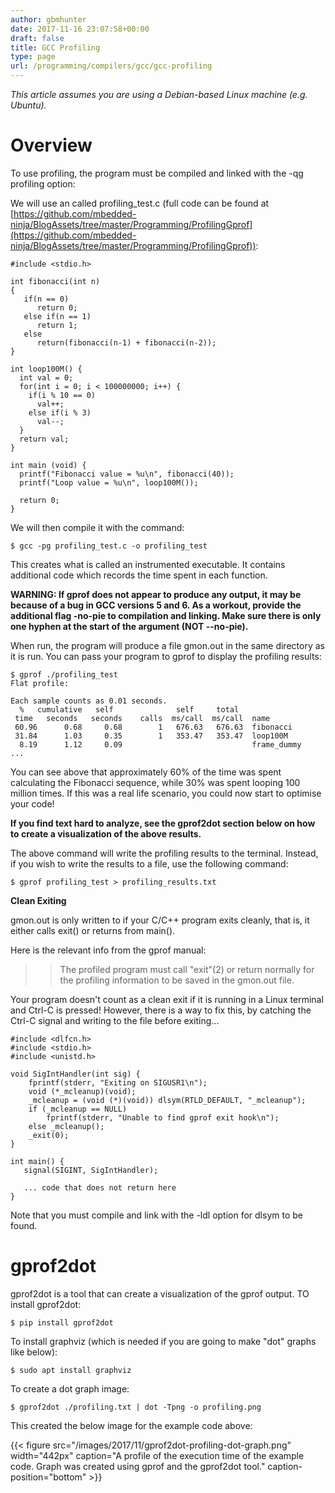 ```yaml
---
author: gbmhunter
date: 2017-11-16 23:07:58+00:00
draft: false
title: GCC Profiling
type: page
url: /programming/compilers/gcc/gcc-profiling
---
```


_This article assumes you are using a Debian-based Linux machine (e.g. Ubuntu)._




# Overview




To use profiling, the program must be compiled and linked with the -qg profiling option:




We will use an called profiling_test.c (full code can be found at [https://github.com/mbedded-ninja/BlogAssets/tree/master/Programming/ProfilingGprof](https://github.com/mbedded-ninja/BlogAssets/tree/master/Programming/ProfilingGprof)):



    
    #include <stdio.h>
    
    int fibonacci(int n)
    {
       if(n == 0)
          return 0;
       else if(n == 1)
          return 1;
       else
          return(fibonacci(n-1) + fibonacci(n-2));
    } 
    
    int loop100M() {
      int val = 0;
      for(int i = 0; i < 100000000; i++) {
        if(i % 10 == 0)
          val++;
        else if(i % 3)
          val--;
      }
      return val;
    }
    
    int main (void) {  
      printf("Fibonacci value = %u\n", fibonacci(40));          
      printf("Loop value = %u\n", loop100M());
    
      return 0;
    }




We will then compile it with the command:



    
    $ gcc -pg profiling_test.c -o profiling_test




This creates what is called an instrumented executable. It contains additional code which records the time spent in each function.




**WARNING: If gprof does not appear to produce any output, it may be because of a bug in GCC versions 5 and 6. As a workout, provide the additional flag -no-pie to compilation and linking. Make sure there is only one hyphen at the start of the argument (NOT --no-pie).**




When run, the program will produce a file gmon.out in the same directory as it is run. You can pass your program to gprof to display the profiling results:



    
    $ gprof ./profiling_test
    Flat profile:
    
    Each sample counts as 0.01 seconds.
      %   cumulative   self              self     total           
     time   seconds   seconds    calls  ms/call  ms/call  name    
     60.96      0.68     0.68        1   676.63   676.63  fibonacci
     31.84      1.03     0.35        1   353.47   353.47  loop100M
      8.19      1.12     0.09                             frame_dummy
    ...
    




You can see above that approximately 60% of the time was spent calculating the Fibonacci sequence, while 30% was spent looping 100 million times. If this was a real life scenario, you could now start to optimise your code!




**If you find text hard to analyze, see the gprof2dot section below on how to create a visualization of the above results.**




The above command will write the profiling results to the terminal. Instead, if you wish to write the results to a file, use the following command:



    
    $ gprof profiling_test > profiling_results.txt




**Clean Exiting**




gmon.out is only written to if your C/C++ program exits cleanly, that is, it either calls exit() or returns from main().




Here is the relevant info from the gprof manual:




<blockquote>

> 
> The profiled program must call "exit"(2) or return normally for the profiling information to be saved in the gmon.out file.
> 
> 
</blockquote>




Your program doesn't count as a clean exit if it is running in a Linux terminal and Ctrl-C is pressed! However, there is a way to fix this, by catching the Ctrl-C signal and writing to the file before exiting...



    
    #include <dlfcn.h>
    #include <stdio.h>
    #include <unistd.h>
    
    void SigIntHandler(int sig) {
        fprintf(stderr, "Exiting on SIGUSR1\n");
        void (*_mcleanup)(void);
        _mcleanup = (void (*)(void)) dlsym(RTLD_DEFAULT, "_mcleanup");
        if (_mcleanup == NULL)
            fprintf(stderr, "Unable to find gprof exit hook\n");
        else _mcleanup();
        _exit(0);
    }
    
    int main() {
       signal(SIGINT, SigIntHandler);
    
       ... code that does not return here
    }




Note that you must compile and link with the -ldl option for dlsym to be found.




# gprof2dot




gprof2dot is a tool that can create a visualization of the gprof output. TO install gprof2dot:



    
    $ pip install gprof2dot




To install graphviz (which is needed if you are going to make "dot" graphs like below):



    
    $ sudo apt install graphviz




To create a dot graph image:



    
    $ gprof2dot ./profiling.txt | dot -Tpng -o profiling.png




This created the below image for the example code above:



{{< figure src="/images/2017/11/gprof2dot-profiling-dot-graph.png" width="442px" caption="A profile of the execution time of the example code. Graph was created using gprof and the gprof2dot tool." caption-position="bottom" >}}








